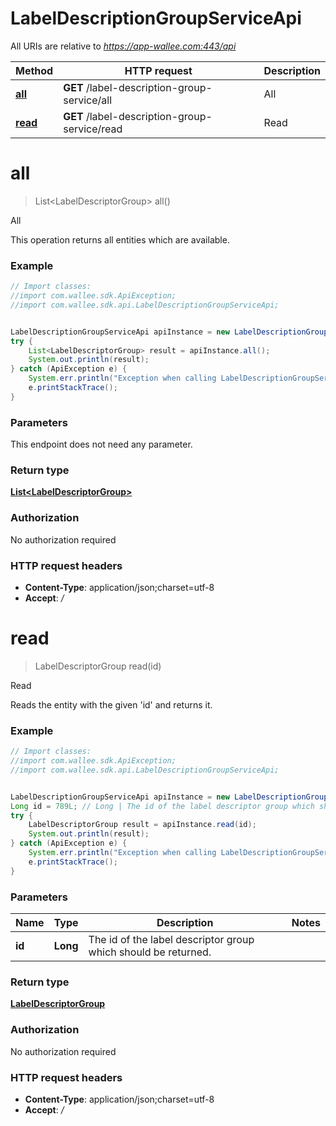 # LabelDescriptionGroupServiceApi

All URIs are relative to *https://app-wallee.com:443/api*

Method | HTTP request | Description
------------- | ------------- | -------------
[**all**](LabelDescriptionGroupServiceApi.md#all) | **GET** /label-description-group-service/all | All
[**read**](LabelDescriptionGroupServiceApi.md#read) | **GET** /label-description-group-service/read | Read


<a name="all"></a>
# **all**
> List&lt;LabelDescriptorGroup&gt; all()

All

This operation returns all entities which are available.

### Example
```java
// Import classes:
//import com.wallee.sdk.ApiException;
//import com.wallee.sdk.api.LabelDescriptionGroupServiceApi;


LabelDescriptionGroupServiceApi apiInstance = new LabelDescriptionGroupServiceApi();
try {
    List<LabelDescriptorGroup> result = apiInstance.all();
    System.out.println(result);
} catch (ApiException e) {
    System.err.println("Exception when calling LabelDescriptionGroupServiceApi#all");
    e.printStackTrace();
}
```

### Parameters
This endpoint does not need any parameter.

### Return type

[**List&lt;LabelDescriptorGroup&gt;**](LabelDescriptorGroup.md)

### Authorization

No authorization required

### HTTP request headers

 - **Content-Type**: application/json;charset=utf-8
 - **Accept**: *_/_*

<a name="read"></a>
# **read**
> LabelDescriptorGroup read(id)

Read

Reads the entity with the given &#39;id&#39; and returns it.

### Example
```java
// Import classes:
//import com.wallee.sdk.ApiException;
//import com.wallee.sdk.api.LabelDescriptionGroupServiceApi;


LabelDescriptionGroupServiceApi apiInstance = new LabelDescriptionGroupServiceApi();
Long id = 789L; // Long | The id of the label descriptor group which should be returned.
try {
    LabelDescriptorGroup result = apiInstance.read(id);
    System.out.println(result);
} catch (ApiException e) {
    System.err.println("Exception when calling LabelDescriptionGroupServiceApi#read");
    e.printStackTrace();
}
```

### Parameters

Name | Type | Description  | Notes
------------- | ------------- | ------------- | -------------
 **id** | **Long**| The id of the label descriptor group which should be returned. |

### Return type

[**LabelDescriptorGroup**](LabelDescriptorGroup.md)

### Authorization

No authorization required

### HTTP request headers

 - **Content-Type**: application/json;charset=utf-8
 - **Accept**: *_/_*

